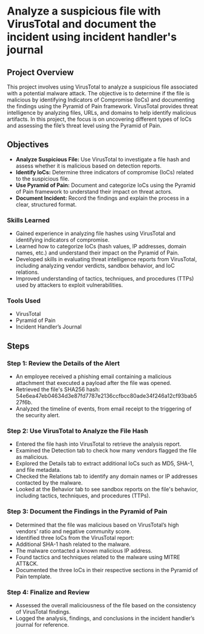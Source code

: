 # Analyze a suspicious file with VirusTotal and document the incident using incident handler's journal

## Project Overview

This project involves using VirusTotal to analyze a suspicious file associated with a potential malware attack. The objective is to determine if the file is malicious by identifying Indicators of Compromise (IoCs) and documenting the findings using the Pyramid of Pain framework. VirusTotal provides threat intelligence by analyzing files, URLs, and domains to help identify malicious artifacts. In this project, the focus is on uncovering different types of IoCs and assessing the file’s threat level using the Pyramid of Pain.

## Objectives

- **Analyze Suspicious File:** Use VirusTotal to investigate a file hash and assess whether it is malicious based on detection reports.
- **Identify IoCs:** Determine three indicators of compromise (IoCs) related to the suspicious file.
- **Use Pyramid of Pain:** Document and categorize IoCs using the Pyramid of Pain framework to understand their impact on threat actors.
- **Document Incident:** Record the findings and explain the process in a clear, structured format.

### Skills Learned
- Gained experience in analyzing file hashes using VirusTotal and identifying indicators of compromise.
- Learned how to categorize IoCs (hash values, IP addresses, domain names, etc.) and understand their impact on the Pyramid of Pain.
- Developed skills in evaluating threat intelligence reports from VirusTotal, including analyzing vendor verdicts, sandbox behavior, and IoC relations.
- Improved understanding of tactics, techniques, and procedures (TTPs) used by attackers to exploit vulnerabilities.
  
### Tools Used
- VirusTotal
- Pyramid of Pain
- Incident Handler’s Journal

## Steps

### Step 1: Review the Details of the Alert

- An employee received a phishing email containing a malicious attachment that executed a payload after the file was opened.
- Retrieved the file's SHA256 hash: 54e6ea47eb04634d3e87fd7787e2136ccfbcc80ade34f246a12cf93bab527f6b.
- Analyzed the timeline of events, from email receipt to the triggering of the security alert.

### Step 2: Use VirusTotal to Analyze the File Hash

- Entered the file hash into VirusTotal to retrieve the analysis report.
- Examined the Detection tab to check how many vendors flagged the file as malicious.
- Explored the Details tab to extract additional IoCs such as MD5, SHA-1, and file metadata.
- Checked the Relations tab to identify any domain names or IP addresses contacted by the malware.
- Looked at the Behavior tab to see sandbox reports on the file's behavior, including tactics, techniques, and procedures (TTPs).

### Step 3: Document the Findings in the Pyramid of Pain

- Determined that the file was malicious based on VirusTotal’s high vendors' ratio and negative community score.
- Identified three IoCs from the VirusTotal report:
- Additional SHA-1 hash related to the malware.
- The malware contacted a known malicious IP address.
- Found tactics and techniques related to the malware using MITRE ATT&CK.
- Documented the three IoCs in their respective sections in the Pyramid of Pain template.

### Step 4: Finalize and Review

- Assessed the overall maliciousness of the file based on the consistency of VirusTotal findings.
- Logged the analysis, findings, and conclusions in the incident handler’s journal for reference.
